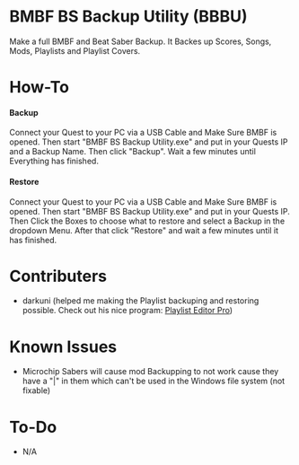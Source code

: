 # BMBF BS Backup Utility (BBBU)
Make a full BMBF and Beat Saber Backup. It Backes up Scores, Songs, Mods, Playlists and Playlist Covers.
# How-To
#### Backup
Connect your Quest to your PC via a USB Cable and Make Sure BMBF is opened. Then start "BMBF BS Backup Utility.exe" and put in your Quests IP and a Backup Name. Then click "Backup". Wait a few minutes until Everything has finished.
#### Restore
Connect your Quest to your PC via a USB Cable and Make Sure BMBF is opened. Then start "BMBF BS Backup Utility.exe" and put in your Quests IP. Then Click the Boxes to choose what to restore and select a Backup in the dropdown Menu. After that click "Restore" and wait a few minutes until it has finished.
# Contributers
- darkuni (helped me making the Playlist backuping and restoring possible. Check out his nice program: [Playlist Editor Pro](https://beatsaberquest.com/bmbf/my-tools/playlist-editor-pro/#:~:text=Playlist%20Editor%20Pro%20is%20a,details%20and%20download%20it%20here.))
# Known Issues
- Microchip Sabers will cause mod Backupping to not work cause they have a "|" in them which can't be used in the Windows file system (not fixable)
# To-Do
- N/A
